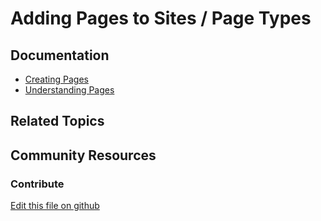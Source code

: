 # Adding Pages to Sites / Page Types

## Documentation

* [Creating Pages](https://learn.liferay.com/dxp/7.x/en/site-building/creating_pages.html)
* [Understanding Pages](https://learn.liferay.com/dxp/7.x/en/site-building/creating-pages/understanding_pages.html)

## Related Topics


## Community Resources


### Contribute

[Edit this file on github](https://github.com/olafk/controlpanel-documentation-docs/blob/master/md/73en/com_liferay_layout_admin_web_portlet_GroupPagesPortlet/select_layout_page_template_entry.jsp.md)
